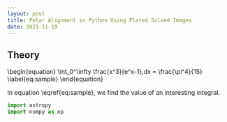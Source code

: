 ```yaml
---
layout: post
title: Polar Alignment in Python Using Plated Solved Images
date: 2021-11-10
---
```


## Theory



\begin{equation}
  \int_0^\infty \frac{x^3}{e^x-1}\,dx = \frac{\pi^4}{15}
  \label{eq:sample}
\end{equation}

In equation \eqref{eq:sample}, we find the value of an interesting integral.

```python
import astropy
import numpy as np
```
